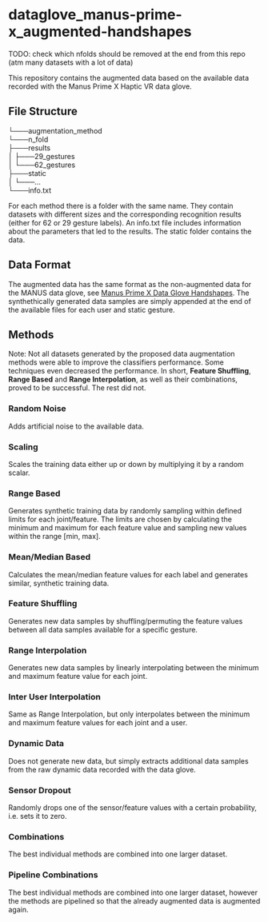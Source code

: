 # dataglove_manus-prime-x_augmented-handshapes

TODO: check which nfolds should be removed at the end from this repo (atm many datasets with a lot of data)

This repository contains the augmented data based on the available data recorded with the Manus Prime X Haptic VR data glove.


## File Structure

└───augmentation_method<br>
    └───n_fold<br>
        ├───results<br>
        │   ├───29_gestures<br>
        │   └───62_gestures<br>
        ├───static<br>
        │   └───...<br>
        └───info.txt<br>

For each method there is a folder with the same name. They contain datasets with different sizes and the corresponding recognition results (either for 62 or 29 gesture labels).
An info.txt file includes information about the parameters that led to the results. The static folder contains the data.


## Data Format

The augmented data has the same format as the non-augmented data for the MANUS data glove, see [Manus Prime X Data Glove Handshapes](https://github.com/serious-games-darmstadt/dataglove_manus-prime-x_handshapes/).
The synthethically generated data samples are simply appended at the end of the available files for each user and static gesture.

## Methods

Note: Not all datasets generated by the proposed data augmentation methods were able to improve the classifiers performance. Some techniques even decreased the performance. In short, **Feature Shuffling**, **Range Based** and **Range Interpolation**, as well as their combinations, proved to be successful. The rest did not.
 
### Random Noise

Adds artificial noise to the available data.

### Scaling

Scales the training data either up or down by multiplying it by a random scalar.

### Range Based

Generates synthetic training data by randomly sampling within defined limits for each joint/feature. The limits are chosen by calculating the minimum and maximum for each feature value and sampling new values within the range [min, max].

### Mean/Median Based

Calculates the mean/median feature values for each label and generates similar, synthetic training data.

### Feature Shuffling

Generates new data samples by shuffling/permuting the feature values between all data samples available for a specific gesture.

### Range Interpolation

Generates new data samples by linearly interpolating between the minimum and maximum feature value for each joint.

### Inter User Interpolation

Same as Range Interpolation, but only interpolates between the minimum and maximum feature values for each joint and a user.

### Dynamic Data

Does not generate new data, but simply extracts additional data samples from the raw dynamic data recorded with the data glove.

### Sensor Dropout

Randomly drops one of the sensor/feature values with a certain probability, i.e. sets it to zero.

### Combinations

The best individual methods are combined into one larger dataset.

### Pipeline Combinations

The best individual methods are combined into one larger dataset, however the methods are pipelined so that the already augmented data is augmented again.
